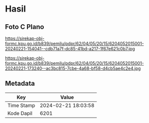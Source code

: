 # Hasil

## Foto C Plano

https://sirekap-obj-formc.kpu.go.id/b839/pemilu/pdpr/62/04/05/20/15/6204052015001-20240221-154041--cdb71a7f-dc85-41bd-a217-1f67e621c0b7.jpg

https://sirekap-obj-formc.kpu.go.id/b839/pemilu/pdpr/62/04/05/20/15/6204052015001-20240221-173240--ac3bc815-7cbe-4a68-bf58-d4cb5ae4c2e4.jpg


## Metadata

| Key        | Value               |
| ---------- | ------------------- |
| Time Stamp | 2024-02-21 18:03:58 |
| Kode Dapil | 6201                |



